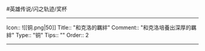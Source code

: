 #英雄传说/闪之轨迹/奖杯 

---

Icon:: ![[铜.png|50]]
Title:: "和克洛的羈絆"
Comment:: "和克洛培養出深厚的羈絆"
Type:: "铜"
Tips:: ""
Order:: 2

---